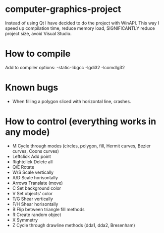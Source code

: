 # computer-graphics-project
Instead of using Qt I have decided to do the project with WinAPI. This way I speed up compilation time, reduce memory load, SIGNIFICANTLY reduce project size, avoid Visual Studio.

# How to compile
Add to compiler options: -static-libgcc -lgdi32 -lcomdlg32

# Known bugs
- When filling a polygon sliced with horizontal line, crashes.

# How to control (everything works in any mode)
- M Cycle through modes (circles, polygon, fill, Hermit curves, Bezier curves, Coons curves)
- Leftclick Add point 
- Rightclick Delete all
- Q/E Rotate
- W/S Scale vertically
- A/D Scale horisontally
- Arrows Translate (move)
- C Set background color
- V Set objects' color
- T/G Shear vertically
- F/H Shear horisontally
- B Flip between triangle fill methods
- R Create random object
- X Symmetry
- Z Cycle through drawline methods (dda1, dda2, Bresenham)
